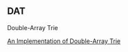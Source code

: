 ## DAT

Double-Array Trie


[An Implementation of Double-Array Trie](https://linux.thai.net/~thep/datrie/datrie.html)